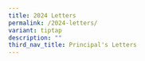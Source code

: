 ```yaml
---
title: 2024 Letters
permalink: /2024-letters/
variant: tiptap
description: ""
third_nav_title: Principal's Letters
---
```

